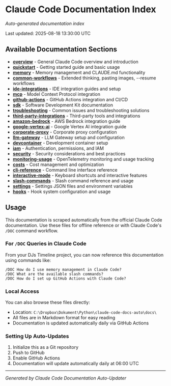 # Claude Code Documentation Index

*Auto-generated documentation index*

Last updated: 2025-08-18 13:30:00 UTC

## Available Documentation Sections

- **[overview](overview.md)** - General Claude Code overview and introduction
- **[quickstart](quickstart.md)** - Getting started guide and basic usage
- **[memory](memory.md)** - Memory management and CLAUDE.md functionality
- **[common-workflows](common-workflows.md)** - Extended thinking, pasting images, --resume workflows
- **[ide-integrations](ide-integrations.md)** - IDE integration guides and setup
- **[mcp](mcp.md)** - Model Context Protocol integration
- **[github-actions](github-actions.md)** - GitHub Actions integration and CI/CD
- **[sdk](sdk.md)** - Software Development Kit documentation
- **[troubleshooting](troubleshooting.md)** - Common issues and troubleshooting solutions
- **[third-party-integrations](third-party-integrations.md)** - Third-party tools and integrations
- **[amazon-bedrock](amazon-bedrock.md)** - AWS Bedrock integration guide
- **[google-vertex-ai](google-vertex-ai.md)** - Google Vertex AI integration guide
- **[corporate-proxy](corporate-proxy.md)** - Corporate proxy configuration
- **[llm-gateway](llm-gateway.md)** - LLM Gateway setup and configuration
- **[devcontainer](devcontainer.md)** - Development container setup
- **[iam](iam.md)** - Authentication, permissions, and IAM
- **[security](security.md)** - Security considerations and best practices
- **[monitoring-usage](monitoring-usage.md)** - OpenTelemetry monitoring and usage tracking
- **[costs](costs.md)** - Cost management and optimization
- **[cli-reference](cli-reference.md)** - Command line interface reference
- **[interactive-mode](interactive-mode.md)** - Keyboard shortcuts and interactive features
- **[slash-commands](slash-commands.md)** - Slash command reference and usage
- **[settings](settings.md)** - Settings JSON files and environment variables
- **[hooks](hooks.md)** - Hook system configuration and usage

## Usage

This documentation is scraped automatically from the official Claude Code documentation.
Use these files for offline reference or with Claude Code's `/DOC` command workflow.

### For `/DOC` Queries in Claude Code

From your DJs Timeline project, you can now reference this documentation using commands like:

```
/DOC How do I use memory management in Claude Code?
/DOC What are the available slash commands?
/DOC How do I set up GitHub Actions with Claude Code?
```

### Local Access

You can also browse these files directly:
- Location: `C:\Dropbox\Dokument\Python\claude-code-docs-auto\docs\`
- All files are in Markdown format for easy reading
- Documentation is updated automatically daily via GitHub Actions

### Setting Up Auto-Updates

1. Initialize this as a Git repository
2. Push to GitHub 
3. Enable GitHub Actions
4. Documentation will update automatically daily at 06:00 UTC

---

*Generated by Claude Code Documentation Auto-Updater*